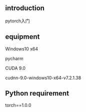 ## introduction
pytorch入门

## equipment
Windows10 x64

pycharm

CUDA 9.0

cudnn-9.0-windows10-x64-v7.2.1.38

## Python requirement
torch==1.0.0